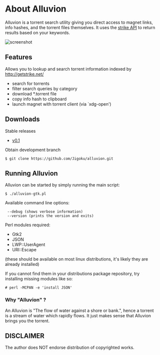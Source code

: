 # About Alluvion
Alluvion is a torrent search utility giving you direct access to magnet links, info hashes, and the torrent files themselves. It uses the [strike API](https://getstrike.net/api/) to return results based on your keywords. 

![screenshot](https://cloud.githubusercontent.com/assets/1535179/7192480/064044ee-e48e-11e4-8cce-7357edb18134.png)

## Features
Allows you to lookup and search torrent information indexed by http://getstrike.net/
* search for torrents
* filter search queries by category
* download *.torrent file
* copy info hash to clipboard
* launch magnet with torrent client (via `xdg-open')

## Downloads

Stable releases
* [v0.1](https://github.com/Jigoku/alluvion/releases/tag/0.1)

Obtain development branch
```
$ git clone https://github.com/Jigoku/alluvion.git
```


## Running Alluvion
Alluvion can be started by simply running the main script:
```
$ ./alluvion-gtk.pl
```

Available command line options:
```
 --debug (shows verbose information)
 --version (prints the version and exits)
```

Perl modules required:
* Gtk2
* JSON
* LWP::UserAgent
* URI::Escape

(these should be available on most linux distributions, it's likely they are already installed) 

If you cannot find them in your distributions package repository, try installing missing modules like so:
```
# perl -MCPAN -e 'install JSON'
```

### Why "Alluvion" ?
An Alluvion is "The flow of water against a shore or bank.", hence a torrent is a stream of water which rapidly flows. It just makes sense that Alluvion brings you the torrent.

## DISCLAIMER
The author does NOT endorse distribution of copyrighted works.
